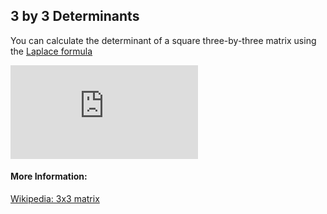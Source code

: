 ## 3 by 3 Determinants

You can calculate the determinant of a square three-by-three matrix using the [Laplace formula](https://en.wikipedia.org/wiki/Laplace_expansion)

![img](http://www.sciweavers.org/tex2img.php?eq=A%20%26%3D%20%5Cbegin%7Bbmatrix%7Da%20%26%20b%20%26%20c%20%5C%5C%20d%20%26%20e%20%26%20f%20%5C%5C%20g%20%26%20h%20%26%20i%20%5Cend%7Bbmatrix%7D%20%5C%5C%0A%7CA%7C%20%26%3D%20%20%5Cbegin%7Bvmatrix%7Da%20%26%20b%20%26%20c%20%5C%5C%20d%20%26%20e%20%26%20f%20%5C%5C%20g%20%26%20h%20%26%20i%20%5Cend%7Bvmatrix%7D%5C%5C%0A%26%3D%20a%20%5Cbegin%7Bvmatrix%7De%20%26%20f%20%5C%5C%20h%20%26%20i%5Cend%7Bvmatrix%7D%20-%20b%20%5Cbegin%7Bvmatrix%7Dd%20%26%20f%20%5C%5C%20g%20%26%20i%5Cend%7Bvmatrix%7D%20%2B%20c%20%5Cbegin%7Bvmatrix%7Dd%20%26%20e%20%5C%5C%20g%20%26%20h%5Cend%7Bvmatrix%7D%20%5C%5C%0A%26%3D%20a%28ei%20-%20fh%29%20-%20b%28di%20-%20fg%29%20%2B%20c%28dh%20-%20eg%29%0A&bc=White&fc=Black&im=jpg&fs=12&ff=arev&edit=0)


#### More Information:
[Wikipedia: 3x3 matrix](https://en.wikipedia.org/wiki/Determinant#3_.C3.97_3_matrices)

